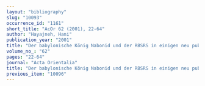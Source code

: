 ```yaml
---
layout: "bibliography"
slug: "10093"
occurrence_id: "1161"
short_title: "AcOr 62 (2001), 22-64"
author: "Hayajneh, Hani"
publication_year: "2001"
title: "Der babylonische König Nabonid und der RBSRS in einigen neu publizierten frühnordarabischen Inschriften aus Taymā’"
volume_no_: "62"
pages: "22-64"
journal: "Acta Orientalia"
title: "Der babylonische König Nabonid und der RBSRS in einigen neu publizierten frühnordarabischen Inschriften aus Taymā’"
previous_item: "10096"
---
```


